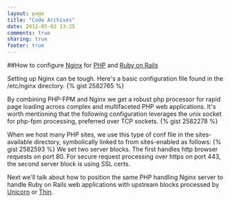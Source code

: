 ```yaml
---
layout: page
title: "Code Archives"
date: 2012-05-02 13:25
comments: true
sharing: true
footer: true
---
```

##How to configure [Nginx](http://wiki.nginx.org/Main) for [PHP](http://php.net/) and [Ruby on Rails](http://rubyonrails.org/)


Setting up Nginx can be tough.  Here's a basic configuration file found in the /etc/nginx directory.
{% gist 2582765 %}

By combining PHP-FPM and Nginx we get a robust php processor for rapid page loading across complex and multifaceted PHP web applications. It's worth mentioning that the following configuration leverages the unix socket for php-fpm processing, preferred over TCP sockets.
{% gist 2582278 %}

When we host many PHP sites, we use this type of conf file in the sites-available directory, symbolically linked to from sites-enabled as follows:
{% gist 2582593 %}
We set two server blocks. The first handles http browser requests on port 80. For secure request processing over https on port 443, the second server block is using SSL certs.

Next we'll talk about how to position the same PHP handling Nginx server to handle Ruby on Rails web applications with upstream blocks processed by <a href="http://unicorn.bogomips.org/">Unicorn</a> or <a href="http://code.macournoyer.com/thin/">Thin</a>.